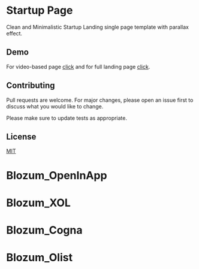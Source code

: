 # Startup Page

Clean and Minimalistic Startup Landing single page template with parallax effect.

## Demo

For video-based page [click](https://ijazulrehman.github.io/Minimalistic-Startup-Landing-Page/video-demo) and for full landing page [click](https://ijazulrehman.github.io/Minimalistic-Startup-Landing-Page).


## Contributing
Pull requests are welcome. For major changes, please open an issue first to discuss what you would like to change.

Please make sure to update tests as appropriate.

## License
[MIT](https://choosealicense.com/licenses/mit/)
# Blozum_OpenInApp
# Blozum_XOL
# Blozum_Cogna
# Blozum_Olist
